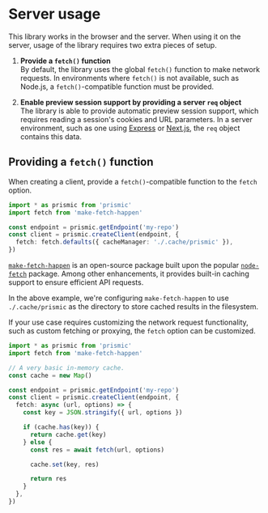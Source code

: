 # Server usage

This library works in the browser and the server. When using it on the server,
usage of the library requires two extra pieces of setup.

1. **Provide a `fetch()` function**<br/>By default, the library uses the global
   `fetch()` function to make network requests. In environments where `fetch()`
   is not available, such as Node.js, a `fetch()`-compatible function must be
   provided.

2. **Enable preview session support by providing a server `req` object**<br/>The
   library is able to provide automatic preview session support, which requires
   reading a session's cookies and URL parameters. In a server environment, such
   as one using [Express](https://expressjs.com/) or
   [Next.js](https://nextjs.org/), the `req` object contains this data.

## Providing a `fetch()` function

When creating a client, provide a `fetch()`-compatible function to the `fetch`
option.

```typescript
import * as prismic from 'prismic'
import fetch from 'make-fetch-happen'

const endpoint = prismic.getEndpoint('my-repo')
const client = prismic.createClient(endpoint, {
  fetch: fetch.defaults({ cacheManager: './.cache/prismic' }),
})
```

[`make-fetch-happen`](https://github.com/zkat/make-fetch-happen) is an
open-source package built upon the popular
[`node-fetch`](https://github.com/node-fetch/node-fetch) package. Among other
enhancements, it provides built-in caching support to ensure efficient API
requests.

In the above example, we're configuring `make-fetch-happen` to use
`./.cache/prismic` as the directory to store cached results in the filesystem.

If your use case requires customizing the network request functionality, such as
custom fetching or proxying, the `fetch` option can be customized.

```typescript
import * as prismic from 'prismic'
import fetch from 'make-fetch-happen'

// A very basic in-memory cache.
const cache = new Map()

const endpoint = prismic.getEndpoint('my-repo')
const client = prismic.createClient(endpoint, {
  fetch: async (url, options) => {
    const key = JSON.stringify({ url, options })

    if (cache.has(key)) {
      return cache.get(key)
    } else {
      const res = await fetch(url, options)

      cache.set(key, res)

      return res
    }
  },
})
```
